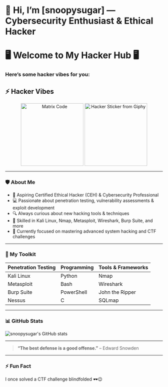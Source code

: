 # 👋 Hi, I’m [snoopysugar] — Cybersecurity Enthusiast & Ethical Hacker

# 🖥️ Welcome to My Hacker Hub 🖥️

### Here’s some hacker vibes for you:

## ⚡ Hacker Vibes

<p align="center">
 
  <img src="https://media.giphy.com/media/xT9IgzoKnwFNmISR8I/giphy.gif" width="200" alt="Matrix Code">
  <img src="https://media.giphy.com/media/Y0uU6oq3hJ1Gu2Er1q/giphy.gif" width="200" alt="Hacker Sticker from Giphy" />


   
</p>


---

### 🛡️ About Me
- 🚀 Aspiring Certified Ethical Hacker (CEH) & Cybersecurity Professional
- 💻 Passionate about penetration testing, vulnerability assessments & exploit development
- 🔍 Always curious about new hacking tools & techniques
- 🧰 Skilled in Kali Linux, Nmap, Metasploit, Wireshark, Burp Suite, and more
- 🎯 Currently focused on mastering advanced system hacking and CTF challenges

---

### 🧰 My Toolkit

| Penetration Testing | Programming | Tools & Frameworks |
|---------------------|-------------|--------------------|
| Kali Linux          | Python      | Nmap               |
| Metasploit          | Bash        | Wireshark          |
| Burp Suite          | PowerShell  | John the Ripper    |
| Nessus              | C           | SQLmap             |

---

### 📊 GitHub Stats

![snoopysugar's GitHub stats](https://github-readme-stats.vercel.app/api?username=snoopysugar&show_icons=true&theme=dark&count_private=true)

---


> **“The best defense is a good offense.”** – Edward Snowden

---

### ⚡ Fun Fact
I once solved a CTF challenge blindfolded 🕶️😉














<!---
snoopysugar/snoopysugar is a ✨ special ✨ repository because its `README.md` (this file) appears on your GitHub profile.
You can click the Preview link to take a look at your changes.
--->
